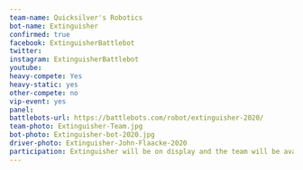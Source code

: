 ```yaml
---
team-name: Quicksilver's Robotics
bot-name: Extinguisher
confirmed: true
facebook: ExtinguisherBattlebot
twitter:
instagram: ExtinguisherBattlebot
youtube:
heavy-compete: Yes
heavy-static: yes
other-compete: no
vip-event: yes
panel:
battlebots-url: https://battlebots.com/robot/extinguisher-2020/
team-photo: Extinguisher-Team.jpg
bot-photo: Extinguisher-bot-2020.jpg
driver-photo: Extinguisher-John-Flaacke-2020
participation: Extinguisher will be on display and the team will be available for meet and greet at the Ruckus VIP Fundraiser!
---
```

